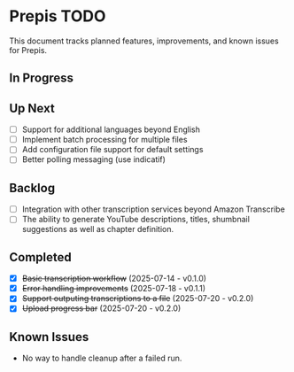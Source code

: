 # Prepis TODO

This document tracks planned features, improvements, and known issues for Prepis.

## In Progress

## Up Next
- [ ] Support for additional languages beyond English
- [ ] Implement batch processing for multiple files
- [ ] Add configuration file support for default settings
- [ ] Better polling messaging (use indicatif)

## Backlog
- [ ] Integration with other transcription services beyond Amazon Transcribe
- [ ] The ability to generate YouTube descriptions, titles, shumbnail suggestions as well as chapter definition.

## Completed
- [x] ~~Basic transcription workflow~~ (2025-07-14 - v0.1.0)
- [x] ~~Error handling improvements~~ (2025-07-18 - v0.1.1)
- [x] ~~Support outputing transcriptions to a file~~ (2025-07-20 - v0.2.0)
- [X] ~~Upload progress bar~~ (2025-07-20 - v0.2.0)

## Known Issues
- No way to handle cleanup after a failed run.
